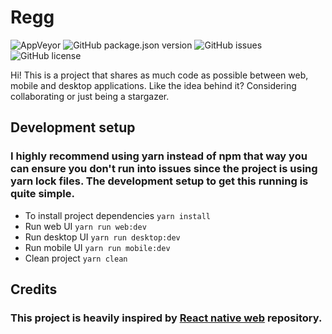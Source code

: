 # Regg
![AppVeyor](https://img.shields.io/appveyor/ci/kuttim/regg.svg) ![GitHub package.json version](https://img.shields.io/github/package-json/v/kuttim/regg.svg) ![GitHub issues](https://img.shields.io/github/issues-raw/kuttim/regg.svg) ![GitHub license](https://img.shields.io/github/license/kuttim/regg.svg)


Hi! This is a project that shares as much code as possible between web, mobile and desktop applications.
Like the idea behind it? Considering collaborating or just being a stargazer.




## Development setup

### I highly recommend using yarn instead of npm that way you can ensure you don't run into issues since the project is using yarn lock files. The development setup to get this running is quite simple.
- To install project dependencies `yarn install`
- Run web UI `yarn run web:dev`
- Run desktop UI `yarn run desktop:dev`
- Run mobile UI `yarn run mobile:dev`
- Clean project `yarn clean`

## Credits

### This project is heavily inspired by [React native web](https://github.com/brunolemos/react-native-web-monorepo) repository.
